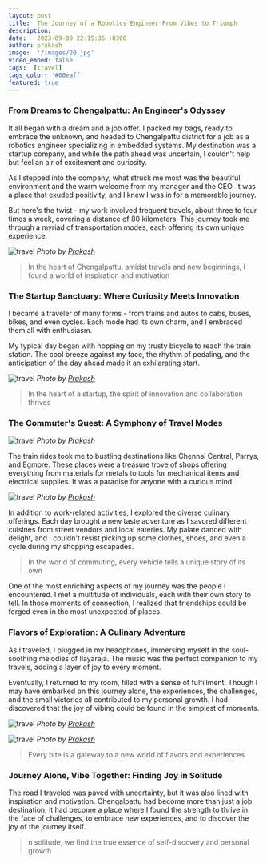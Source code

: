 ```yaml
---
layout: post
title:  The Journey of a Robotics Engineer From Vibes to Triumph
description:
date:   2023-09-09 22:15:35 +0300
author: prakash
image:  '/images/20.jpg'
video_embed: false
tags:  [travel]
tags_color: '#00eaff'
featured: true
---
```


### From Dreams to Chengalpattu: An Engineer's Odyssey

It all began with a dream and a job offer. I packed my bags, ready to embrace the unknown, and headed to Chengalpattu district for a job as a robotics engineer specializing in embedded systems. My destination was a startup company, and while the path ahead was uncertain, I couldn't help but feel an air of excitement and curiosity.

As I stepped into the company, what struck me most was the beautiful environment and the warm welcome from my manager and the CEO. It was a place that exuded positivity, and I knew I was in for a memorable journey.

But here's the twist - my work involved frequent travels, about three to four times a week, covering a distance of 80 kilometers. This journey took me through a myriad of transportation modes, each offering its own unique experience.

![travel]({{site.baseurl}}/images/17.jpg)
*Photo by [Prakash](https://prakashravichandran.com/)*

>In the heart of Chengalpattu, amidst travels and new beginnings, I found a world of inspiration and motivation

### The Startup Sanctuary: Where Curiosity Meets Innovation

I became a traveler of many forms - from trains and autos to cabs, buses, bikes, and even cycles. Each mode had its own charm, and I embraced them all with enthusiasm.

My typical day began with hopping on my trusty bicycle to reach the train station. The cool breeze against my face, the rhythm of pedaling, and the anticipation of the day ahead made it an exhilarating start.

![travel]({{site.baseurl}}/images/23.jpg)
*Photo by [Prakash](https://prakashravichandran.com/)*

>In the heart of a startup, the spirit of innovation and collaboration thrives

### The Commuter's Quest: A Symphony of Travel Modes

![travel]({{site.baseurl}}/images/21.jpg)
*Photo by [Prakash](https://prakashravichandran.com/)*

The train rides took me to bustling destinations like Chennai Central, Parrys, and Egmore. These places were a treasure trove of shops offering everything from materials for metals to tools for mechanical items and electrical supplies. It was a paradise for anyone with a curious mind.

![travel]({{site.baseurl}}/images/19.jpg)
*Photo by [Prakash](https://prakashravichandran.com/)*

In addition to work-related activities, I explored the diverse culinary offerings. Each day brought a new taste adventure as I savored different cuisines from street vendors and local eateries. My palate danced with delight, and I couldn't resist picking up some clothes, shoes, and even a cycle during my shopping escapades.

>In the world of commuting, every vehicle tells a unique story of its own

One of the most enriching aspects of my journey was the people I encountered. I met a multitude of individuals, each with their own story to tell. In those moments of connection, I realized that friendships could be forged even in the most unexpected of places.

### Flavors of Exploration: A Culinary Adventure

As I traveled, I plugged in my headphones, immersing myself in the soul-soothing melodies of Ilayaraja. The music was the perfect companion to my travels, adding a layer of joy to every moment.

Eventually, I returned to my room, filled with a sense of fulfillment. Though I may have embarked on this journey alone, the experiences, the challenges, and the small victories all contributed to my personal growth. I had discovered that the joy of vibing could be found in the simplest of moments.

![travel]({{site.baseurl}}/images/18.jpg)
*Photo by [Prakash](https://prakashravichandran.com/)*

![travel]({{site.baseurl}}/images/22.jpg)
*Photo by [Prakash](https://prakashravichandran.com/)*

>Every bite is a gateway to a new world of flavors and experiences

### Journey Alone, Vibe Together: Finding Joy in Solitude

The road I traveled was paved with uncertainty, but it was also lined with inspiration and motivation. Chengalpattu had become more than just a job destination; it had become a place where I found the strength to thrive in the face of challenges, to embrace new experiences, and to discover the joy of the journey itself.

>n solitude, we find the true essence of self-discovery and personal growth
